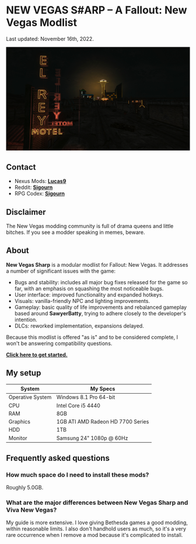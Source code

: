 # NEW VEGAS S#ARP – A Fallout: New Vegas Modlist

Last updated: November 16th, 2022.

![Banner](images/readme_banner.jpg)

## Contact

- Nexus Mods: [**Lucas9**](https://www.nexusmods.com/morrowind/users/14600469)
- Reddit: [**Sigourn**](https://www.reddit.com/user/Sigourn)
- RPG Codex: [**Sigourn**](https://rpgcodex.net/forums/index.php?members/sigourn.21476/)

## Disclaimer

The New Vegas modding community is full of drama queens and little bitches. If you see a modder speaking in memes, beware.

## About

**New Vegas Sharp** is a modular modlist for Fallout: New Vegas. It addresses a number of significant issues with the game:

- Bugs and stability: includes all major bug fixes released for the game so far, with an emphasis on squashing the most noticeable bugs.
- User interface: improved functionality and expanded hotkeys.
- Visuals: vanilla-friendly NPC and lighting improvements.
- Gameplay: basic quality of life improvements and rebalanced gameplay based around **SawyerBatty**, trying to adhere closely to the developer's intention.
- DLCs: reworked implementation, expansions delayed.

Because this modlist is offered "as is" and to be considered complete, I won't be answering compatibility questions.

[**Click here to get started.**](setup.md)

## My setup

System | My Specs
------------ | -------------
Operative System | Windows 8.1 Pro 64-bit
CPU | Intel Core i5 4440
RAM | 8GB
Graphics | 1GB ATI AMD Radeon HD 7700 Series
HDD | 1TB
Monitor | Samsung 24" 1080p @ 60Hz

## Frequently asked questions

### How much space do I need to install these mods?

Roughly 5.0GB.

### What are the major differences between New Vegas Sharp and Viva New Vegas?

My guide is more extensive. I love giving Bethesda games a good modding, within reasonable limits. I also don't handhold users as much, so it's a very rare occurrence when I remove a mod because it's complicated to install.
